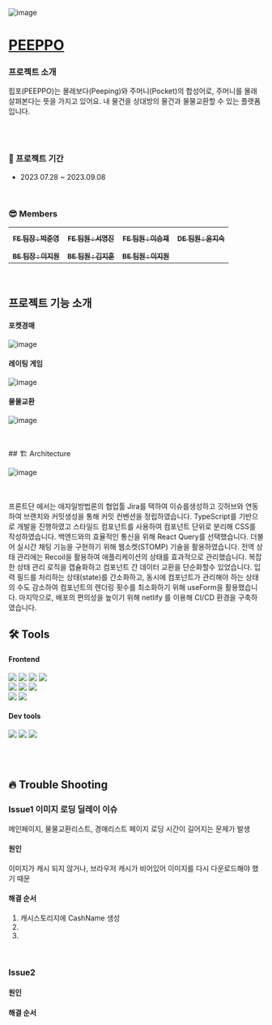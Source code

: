 ![image](https://github.com/ffinal4/front-end/assets/107457719/60e884e6-d7d9-44c9-8277-a2cab9b46832)

# [PEEPPO](https://peeppo.site/)

### 프로젝트 소개

핍포(PEEPPO)는 몰래보다(Peeping)와 주머니(Pocket)의 합성어로, 주머니를 몰래 살펴본다는 뜻을 가지고 있어요. 내 물건을 상대방의 물건과 물물교환할 수 있는 플랫폼입니다.

<br/>
<br/>

### 📆 프로젝트 기간

- 2023 07.28 ~ 2023.09.08

<br/>

### 😎 Members
<table>
  <tbody>
    <tr>
      <td align="center"><a href=""><img src="" width="10px;" alt=""/><br /><sub><b>FE 팀장 : 박준영</b></sub></a><br /></td>
      <td align="center"><a href=""><img src="" width="10px;" alt=""/><br /><sub><b>FE 팀원 : 서명진</b></sub></a><br /></td>
      <td align="center"><a href=""><img src="" width="10px;" alt=""/><br /><sub><b>FE 팀원 : 이승재</b></sub></a><br /></td>
      <td align="center"><a href=""><img src="" width="10px;" alt=""/><br /><sub><b>DE 팀원 : 윤지숙</b></sub></a><br /></td>
    </tr>
    <tr>
      <td align="center"><a href=""><img src="" width="10px;" alt=""/><br /><sub><b>BE 팀장 : 이지원</b></sub></a><br /></td>
      <td align="center"><a href=""><img src="" width="10px;" alt=""/><br /><sub><b>BE 팀원 : 김지훈</b></sub></a><br /></td>
      <td align="center"><a href=""><img src="" width="10px;" alt=""/><br /><sub><b>BE 팀원 : 이지원</b></sub></a><br /></td>
    </tr>
  </tbody>
</table>

<br/>

## 프로젝트 기능 소개

#### 포켓경매

![image](https://github.com/ffinal4/front-end/assets/107457719/3f3e8c0a-aa51-4eca-8371-72cfd03546bb)


#### 레이팅 게임

![image](https://github.com/ffinal4/front-end/assets/107457719/90e8245a-d1e9-4d0a-996c-848952b04db6)


#### 물물교환

![image](https://github.com/ffinal4/front-end/assets/107457719/095d637f-b00a-43d9-86cd-50f1d673e17e)

<br/>
<br/>
## 🏗 Architecture

![image](https://github.com/ffinal4/front-end/assets/107457719/54dcd52b-e8b0-4982-853d-7e113540b137)

<br/>
<br/>
프론트단 에서는 애자일방법론의 협업툴 Jira를 택하여 이슈를생성하고
깃허브와 연동하여 브랜치와 커밋생성을 통해 커밋 컨벤션을 정립하였습니다.
TypeScript를 기반으로 개발을 진행하였고 스타일드 컴포넌트를 
사용하여 컴포넌트 단위로 분리해 CSS를 작성하였습니다. 백엔드와의 효율적인 통신을 위해 React Query를 선택했습니다. 더불어 실시간 채팅 기능을 구현하기 위해 웹소켓(STOMP) 기술을 활용하였습니다. 전역 상태 관리에는 Recoil을 활용하여 애플리케이션의 상태를 효과적으로 관리했습니다. 복잡한 상태 관리 로직을 캡슐화하고 컴포넌트 간 데이터 교환을 단순화할수 있었습니다.
입력 필드를 처리하는 상태(state)를 간소화하고, 동시에 컴포넌트가 관리해야 하는 상태의 수도 감소하여 컴포넌트의 렌더링 횟수를 최소화하기 위해 useForm을 활용했습니다. 마지막으로, 배포의 편의성을 높이기 위해 netlify 를 이용해 CI/CD 환경을 구축하였습니다.



## 🛠 Tools


#### Frontend

<p>
  <img src="https://img.shields.io/badge/Typescript-3178C6?style=for-the-badge&logo=typescript&logoColor=white">
  <img src="https://img.shields.io/badge/javascript-F7DF1E?style=for-the-badge&logo=javascript&logoColor=black">
  <img src="https://img.shields.io/badge/html-E34F26?style=for-the-badge&logo=html5&logoColor=white">
  <img src="https://img.shields.io/badge/css-1572B6?style=for-the-badge&logo=css3&logoColor=white">
  <br>
  <img src="https://img.shields.io/badge/styled--components-DB7093?style=for-the-badge&logo=styled-components&logoColor=white" >
   <img src="https://img.shields.io/badge/axios-007CE2?style=for-the-badge&logo=axios&logoColor=white" >
   <img src="https://img.shields.io/badge/reactquery-FF4154?style=for-the-badge&logo=reactquery&logoColor=white">
  <br>
  <img src="https://img.shields.io/badge/recoil-FF4154?style=for-the-badge&logo=recoily&logoColor=white">
  <img src="https://img.shields.io/badge/WebRTC-232F3E?style=for-the-badge&logo=WebRTC&logoColor=white">
  <br>

</p>

#### Dev tools

<p> 
  <img src="https://img.shields.io/badge/Visual%20Studio%20Code-0078d7.svg?style=for-the-badge&logo=visual-studio-code&logoColor=white">
  <img src="https://img.shields.io/badge/git-%23F05033.svg?style=for-the-badge&logo=git&logoColor=white">
  <img src="https://img.shields.io/badge/github-%23121011.svg?style=for-the-badge&logo=github&logoColor=white">
</p>

<br>
<br>

## 🔥 Trouble Shooting

### Issue1 이미지 로딩 딜레이 이슈

메인페이지, 물물교환리스트, 경매리스트 페이지 로딩 시간이 길어지는 문제가 발생

#### 원인

이미지가 캐시 되지 않거나, 브라우저 캐시가 비어있어 이미지를 다시 다운로드해야 했기 때문

#### 해결 순서

1. 캐시스토리지에 CashName 생성
2. 
3. 

<br/>

### Issue2 

####  원인



#### 해결 순서


<br>
<br>


